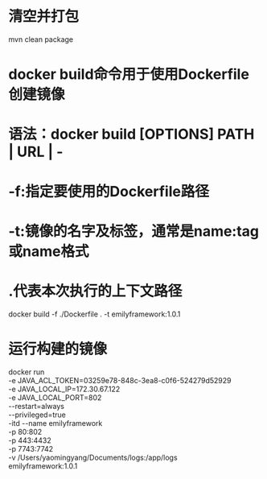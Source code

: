 # 清空并打包
mvn clean package
# docker build命令用于使用Dockerfile创建镜像
# 语法：docker build [OPTIONS] PATH | URL | -
# -f:指定要使用的Dockerfile路径
# -t:镜像的名字及标签，通常是name:tag或name格式
# .代表本次执行的上下文路径
docker build -f ./Dockerfile . -t emilyframework:1.0.1
# 运行构建的镜像
docker run \
-e JAVA_ACL_TOKEN=03259e78-848c-3ea8-c0f6-524279d52929 \
-e JAVA_LOCAL_IP=172.30.67.122 \
-e JAVA_LOCAL_PORT=802 \
--restart=always \
--privileged=true \
-itd --name emilyframework \
-p 80:802 \
-p 443:4432 \
-p 7743:7742 \
-v /Users/yaomingyang/Documents/logs:/app/logs \
emilyframework:1.0.1